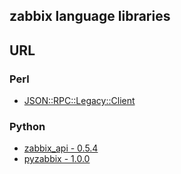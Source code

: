 ## zabbix language libraries

## URL

### Perl

- [JSON::RPC::Legacy::Client](https://metacpan.org/pod/JSON::RPC::Legacy::Client)

### Python

- [zabbix_api - 0.5.4](https://pypi.org/project/zabbix-api/)
- [pyzabbix - 1.0.0](https://pypi.org/project/pyzabbix/)
